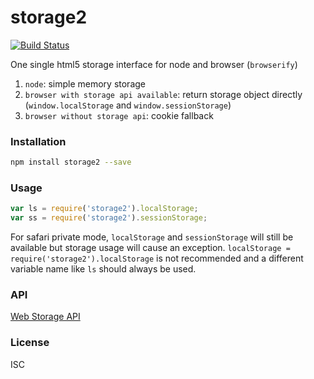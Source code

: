 # storage2
[![Build Status](https://travis-ci.org/pqx/require-storage.svg)](https://travis-ci.org/pqx/require-storage)

One single html5 storage interface for node and browser (`browserify`)

1. `node`: simple memory storage
2. `browser with storage api available`: return storage object directly (`window.localStorage` and `window.sessionStorage`)
3. `browser without storage api`: cookie fallback

### Installation
``` sh
npm install storage2 --save
```
### Usage
``` javascript
var ls = require('storage2').localStorage;
var ss = require('storage2').sessionStorage;
```

For safari private mode, `localStorage` and `sessionStorage` will still be available but storage usage will cause an exception. `localStorage = require('storage2').localStorage` is not recommended and a different variable name like `ls` should always be used.

### API
[Web Storage API](https://developer.mozilla.org/en-US/docs/Web/API/Storage)
### License
ISC
